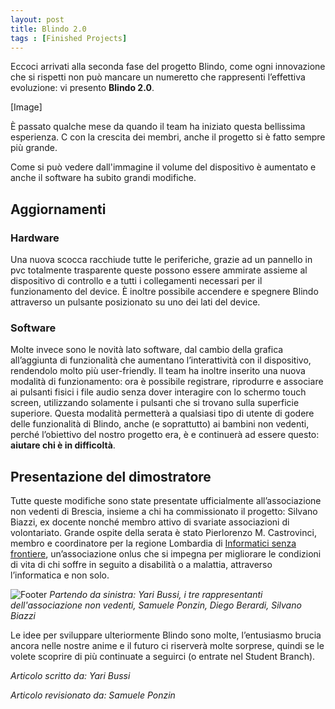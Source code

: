 ```yaml
---
layout: post
title: Blindo 2.0
tags : [Finished Projects]
---
```


Eccoci arrivati alla seconda fase del progetto Blindo, come ogni innovazione che si rispetti non può mancare un numeretto che rappresenti l’effettiva evoluzione: vi presento **Blindo 2.0**.

[Image]

È passato qualche mese da quando il team ha iniziato questa bellissima esperienza. C con la crescita dei membri, anche il progetto si è fatto sempre più grande.

Come si può vedere dall'immagine il volume del dispositivo è aumentato e anche il software ha subito grandi modifiche.

## Aggiornamenti

### Hardware
Una nuova scocca racchiude tutte le periferiche, grazie ad un pannello in pvc totalmente trasparente queste possono essere ammirate assieme al dispositivo di controllo e a tutti i collegamenti necessari per il funzionamento del device.
È inoltre possibile accendere e spegnere Blindo attraverso un pulsante posizionato su uno dei lati del device.

### Software
Molte invece sono le novità lato software, dal cambio della grafica all’aggiunta di funzionalità che aumentano l’interattività con il dispositivo, rendendolo molto più user-friendly.
Il team ha inoltre inserito una nuova modalità di funzionamento: ora è possibile registrare, riprodurre e associare ai pulsanti fisici i file audio senza dover interagire con lo schermo touch screen, utilizzando solamente i pulsanti che si trovano sulla superficie superiore.
Questa modalità permetterà a qualsiasi tipo di utente di godere delle funzionalità di Blindo, anche (e soprattutto) ai bambini non vedenti, perché l’obiettivo del nostro progetto era, è e continuerà ad essere questo: **aiutare chi è in difficoltà**.

## Presentazione del dimostratore
Tutte queste modifiche sono state presentate ufficialmente all’associazione non vedenti di Brescia, insieme a chi ha commissionato il progetto: Silvano Biazzi, ex docente nonché membro attivo di svariate associazioni di volontariato.
Grande ospite della serata è stato Pierlorenzo M. Castrovinci, membro e coordinatore per la regione Lombardia di [Informatici senza frontiere](https://www.informaticisenzafrontiere.org/), un’associazione onlus che si impegna per migliorare le condizioni di vita di chi soffre in seguito a disabilità o a malattia, attraverso l’informatica e non solo.

![Footer](/images/footer_blindo_2.0.jpg)
*Partendo da sinistra: Yari Bussi, i tre rappresentanti dell'associazione non vedenti, Samuele Ponzin, Diego Berardi, Silvano Biazzi*

Le idee per sviluppare ulteriormente Blindo sono molte, l’entusiasmo brucia ancora nelle nostre anime e il futuro ci riserverà molte sorprese, quindi se le volete scoprire di più continuate a seguirci (o entrate nel Student Branch).

*Articolo scritto da: Yari Bussi*

*Articolo revisionato da: Samuele Ponzin*
